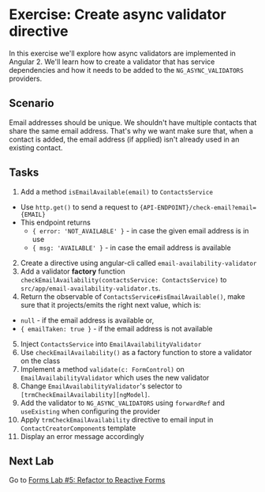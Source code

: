 # Exercise: Create async validator directive

In this exercise we'll explore how async validators are implemented in Angular 2. We'll learn how to create a validator that has service dependencies and how it needs to be added to the `NG_ASYNC_VALIDATORS` providers.

## Scenario

Email addresses should be unique. We shouldn't have multiple contacts that share the same email address. That's why we want make sure that, when a contact is added, the email address (if applied) isn't already used in an existing contact.

## Tasks

1. Add a method `isEmailAvailable(email)` to `ContactsService`
  - Use `http.get()` to send a request to `{API-ENDPOINT}/check-email?email={EMAIL}`
  - This endpoint returns
      - `{ error: 'NOT_AVAILABLE' }` - in case the given email address is in use
      - `{ msg: 'AVAILABLE' }` - in case the email address is available
2. Create a directive using angular-cli called `email-availability-validator`
3. Add a validator **factory** function `checkEmailAvailability(contactsService: ContactsService)` to `src/app/email-availability-validator.ts`.
4. Return the observable of `ContactsService#isEmailAvailable()`, make sure that it projects/emits the right next value, which is:
  - `null` - if the email address is available or,
  -  `{ emailTaken: true }` - if the email address is not available
5. Inject `ContactsService` into `EmailAvailabilityValidator`
6. Use `checkEmailAvailability()` as a factory function to store a validator on the class
7. Implement a method `validate(c: FormControl)` on `EmailAvailabilityValidator` which uses the new validator 
8. Change `EmailAvailabilityValidator`'s selector to  `[trmCheckEmailAvailability][ngModel]`.
9. Add the validator to `NG_ASYNC_VALIDATORS` using `forwardRef` and `useExisting` when configuring the provider
7. Apply `trmCheckEmailAvailability` directive to email input in `ContactCreatorComponent`s template
8. Display an error message accordingly

## Next Lab

Go to [Forms Lab #5: Refactor to Reactive Forms](https://github.com/thoughtram/angular2-master-class-exercise-descriptions/blob/master/exercises/forms/exercise-5_refactor-to-reactive-forms.md)
